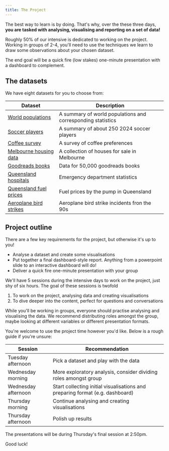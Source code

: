 ```yaml
---
title: The Project
---
```


The best way to learn is by doing. That's why, over the these three days, **you are tasked with analysing, visualising and reporting on a set of data!**

Roughly 50% of our intensive is dedicated to working on the project. Working in groups of 2-4, you'll need to use the techniques we learn to draw some observations about your chosen dataset. 

The end goal will be a quick fire (low stakes) one-minute presentation with a dashboard to complement.

## The datasets

We have eight datasets for you to choose from:

| Dataset | Description |
| --- | --- |
| [World populations](../data_sources/population.csv) | A summary of world populations and corresponding statistics | 
| [Soccer players](../data_sources/Players2024.csv) | A summary of about 250 2024 soccer players |
| [Coffee survey](../data_sources/coffee_survey.csv) | A survey of coffee preferences | 
| [Melbourne housing data](../data_sources/melb_data.csv) | A collection of houses for sale in Melbourne | 
| [Goodreads books](../data_sources/books.csv) | Data for 50,000 goodreads books |
| [Queensland hospitals](../data_sources/hospital_data.csv) | Emergency department statistics |
| [Queensland fuel prices](../data_sources/qld_fuel.csv) | Fuel prices by the pump in Queensland | 
| [Aeroplane bird strikes](../data_sources/birds_strikes.csv) | Aeroplane bird strike incidents fron the 90s| 

## Project outline

There are a few key requirements for the project, but otherwise it's up to you!

- Analyse a dataset and create some visualisations 
- Put together a final dashboard-style report. Anything from a powerpoint slide to an interactive dashboard will do!
- Deliver a quick fire one-minute presentation with your group

We'll have 5 sessions during the intensive days to work on the project, just shy of six hours. The goal of these sessions is twofold

1. To work on the project, analysing data and creating visualisations
2. To dive deeper into the content, perfect for questions and conversations

While you'll be working in groups, everyone should practise analysing and visualising the data. We recommend distributing roles amongst the group, maybe looking at different variables or different presentation formats.

You're welcome to use the project time however you'd like. Below is a rough guide if you're unsure:

| Session | Recommendation | 
| --- | --- |
| Tuesday afternoon | Pick a dataset and play with the data |
| Wednesday morning | More exploratory analysis, consider dividing roles amongst group |
| Wednesday afternoon | Start collecting initial visualisations and preparing format (e.g. dashboard) |
| Thursday morning | Continue analysing and creating visualisations |
| Thursday afternoon | Polish up results |

The presentations will be during Thursday's final session at 2:50pm.

Good luck!
